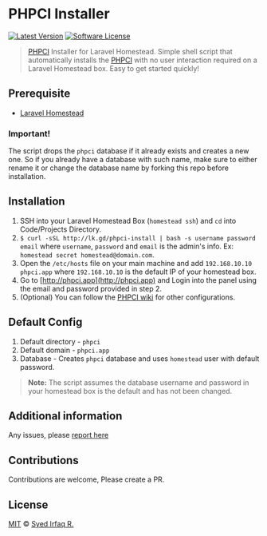 PHPCI Installer
=========================

[![Latest Version](https://img.shields.io/github/release/irazasyed/phpci-installer.svg?style=flat-square)](https://github.com/irazasyed/phpci-installer/releases)
[![Software License](https://img.shields.io/badge/license-MIT-brightgreen.svg?style=flat-square)](LICENSE)


> [PHPCI][1] Installer for Laravel Homestead.
> Simple shell script that automatically installs the [PHPCI][1] with no user interaction required on a Laravel Homestead box. Easy to get started quickly!

## Prerequisite

- [Laravel Homestead][2]

### Important!

The script drops the `phpci` database if it already exists and creates a new one. So if you already have a database with such name, make sure to either rename it or change the database name by forking this repo before installation.

## Installation

1. SSH into your Laravel Homestead Box (`homestead ssh`) and `cd` into Code/Projects Directory.
2. `$ curl -sSL http://lk.gd/phpci-install | bash -s username password email` where `username`, `password` and `email` is the admin's info. Ex: `homestead secret homestead@domain.com`.
3.  Open the `/etc/hosts` file on your main machine and add `192.168.10.10 phpci.app` where `192.168.10.10` is the default IP of your homestead box.
4. Go to [http://phpci.app](http://phpci.app) and Login into the panel using the email and password provided in step 2.
5. (Optional) You can follow the [PHPCI wiki](https://github.com/Block8/PHPCI/wiki) for other configurations.

## Default Config

1. Default directory - `phpci`
2. Default domain - `phpci.app`
3. Database - Creates `phpci` database and uses `homestead` user with default password.

> **Note:** The script assumes the database username and password in your homestead box is the default and has not been changed.


## Additional information

Any issues, please [report here](https://github.com/irazasyed/phpci-installer/issues)

## Contributions

Contributions are welcome, Please create a PR.

## License

[MIT](LICENSE) © [Syed Irfaq R.](http://lk.gd/irazasyed)

[1]: https://www.phptesting.org/
[2]: http://laravel.com/docs/homestead